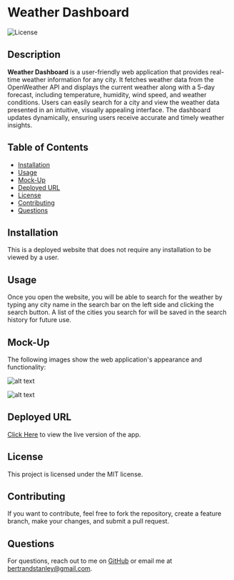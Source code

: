 # Weather Dashboard
![License](https://img.shields.io/badge/license-MIT-blue)

## Description
**Weather Dashboard** is a user-friendly web application that provides real-time weather information for any city. It fetches weather data from the OpenWeather API and displays the current weather along with a 5-day forecast, including temperature, humidity, wind speed, and weather conditions. Users can easily search for a city and view the weather data presented in an intuitive, visually appealing interface. The dashboard updates dynamically, ensuring users receive accurate and timely weather insights.

## Table of Contents
- [Installation](#installation)
- [Usage](#usage)
- [Mock-Up](#mock-up)
- [Deployed URL](#deployed-url)
- [License](#license)
- [Contributing](#contributing)
- [Questions](#questions)

## Installation
This is a deployed website that does not require any installation to be viewed by a user.

## Usage
Once you open the website, you will be able to search for the weather by typing any city name in the search bar on the left side and clicking the search button. A list of the cities you search for will be saved in the search history for future use.

## Mock-Up
The following images show the web application's appearance and functionality:

![alt text](<Screenshot 2025-03-05 at 12.37.37 PM.png>)

![alt text](<Screenshot 2025-03-05 at 12.39.56 PM.png>)

## Deployed URL

[Click Here]() to view the live version of the app. 

## License

This project is licensed under the MIT license.

## Contributing
If you want to contribute, feel free to fork the repository, create a feature branch, make your changes, and submit a pull request.

## Questions
For questions, reach out to me on [GitHub](https://github.com/bertrandstanley) or email me at bertrandstanley@gmail.com.
